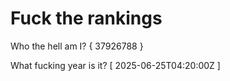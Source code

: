 # Fuck the rankings

Who the hell am I?
{ 37926788 }

What fucking year is it?
[ 2025-06-25T04:20:00Z ]
